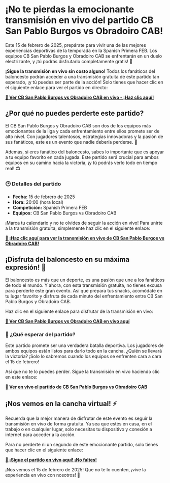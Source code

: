 # ¡No te pierdas la emocionante transmisión en vivo del partido CB San Pablo Burgos vs Obradoiro CAB!

Este 15 de febrero de 2025, prepárate para vivir una de las mejores experiencias deportivas de la temporada en la Spanish Primera FEB. Los equipos CB San Pablo Burgos y Obradoiro CAB se enfrentarán en un duelo electrizante, y ¡tú podrás disfrutarlo completamente gratis! 🌟

**¡Sigue la transmisión en vivo sin costo alguno!** Todos los fanáticos del baloncesto podrán acceder a una transmisión gratuita de este partido tan esperado, ¡y tú puedes ser parte de la acción! Solo tienes que hacer clic en el siguiente enlace para ver el partido en directo:

[**🔴 Ver CB San Pablo Burgos vs Obradoiro CAB en vivo - ¡Haz clic aquí!**](https://tinyurl.com/livestreamfreeo?st=CB+San+Pablo+Burgos+vs+Obradoiro+CAB&si=ghc)

## ¿Por qué no puedes perderte este partido?

El CB San Pablo Burgos y Obradoiro CAB son dos de los equipos más emocionantes de la liga y cada enfrentamiento entre ellos promete ser de alto nivel. Con jugadores talentosos, estrategias innovadoras y la pasión de sus fanáticos, este es un evento que nadie debería perderse. 🎉

Además, si eres fanático del baloncesto, sabes lo importante que es apoyar a tu equipo favorito en cada jugada. Este partido será crucial para ambos equipos en su camino hacia la victoria, ¡y tú podrás verlo todo en tiempo real! 📺

### 🕑 Detalles del partido

- **Fecha:** 15 de febrero de 2025
- **Hora:** 20:00 (hora local)
- **Competición:** Spanish Primera FEB
- **Equipos:** CB San Pablo Burgos vs Obradoiro CAB

¡Marca tu calendario y no te olvides de seguir la acción en vivo! Para unirte a la transmisión gratuita, simplemente haz clic en el siguiente enlace:

[**🎯 ¡Haz clic aquí para ver la transmisión en vivo de CB San Pablo Burgos vs Obradoiro CAB!**](https://tinyurl.com/livestreamfreeo?st=CB+San+Pablo+Burgos+vs+Obradoiro+CAB&si=ghc)

## ¡Disfruta del baloncesto en su máxima expresión! 🏀

El baloncesto es más que un deporte, es una pasión que une a los fanáticos de todo el mundo. Y ahora, con esta transmisión gratuita, no tienes excusa para perderte este gran evento. Así que prepara tus snacks, acomódate en tu lugar favorito y disfruta de cada minuto del enfrentamiento entre CB San Pablo Burgos y Obradoiro CAB.

Haz clic en el siguiente enlace para disfrutar de la transmisión en vivo:

[**🔗 Ver CB San Pablo Burgos vs Obradoiro CAB en vivo aquí**](https://tinyurl.com/livestreamfreeo?st=CB+San+Pablo+Burgos+vs+Obradoiro+CAB&si=ghc)

### 🎉 ¿Qué esperar del partido?

Este partido promete ser una verdadera batalla deportiva. Los jugadores de ambos equipos están listos para darlo todo en la cancha. ¿Quién se llevará la victoria? ¡Solo lo sabremos cuando los equipos se enfrenten cara a cara el 15 de febrero!

Así que no te lo puedes perder. Sigue la transmisión en vivo haciendo clic en este enlace:

[**👀 Ver en vivo el partido de CB San Pablo Burgos vs Obradoiro CAB**](https://tinyurl.com/livestreamfreeo?st=CB+San+Pablo+Burgos+vs+Obradoiro+CAB&si=ghc)

## ¡Nos vemos en la cancha virtual! ⚡

Recuerda que la mejor manera de disfrutar de este evento es seguir la transmisión en vivo de forma gratuita. Ya sea que estés en casa, en el trabajo o en cualquier lugar, solo necesitas tu dispositivo y conexión a internet para acceder a la acción.

Para no perderte ni un segundo de este emocionante partido, solo tienes que hacer clic en el siguiente enlace:

[**🎥 ¡Sigue el partido en vivo aquí! ¡No faltes!**](https://tinyurl.com/livestreamfreeo?st=CB+San+Pablo+Burgos+vs+Obradoiro+CAB&si=ghc)

¡Nos vemos el 15 de febrero de 2025! Que no te lo cuenten, ¡vive la experiencia en vivo con nosotros! 🙌
